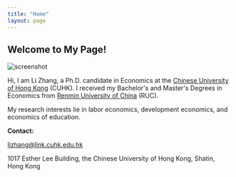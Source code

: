```yaml
---
title: "Home"
layout: page
---
```


## Welcome to My Page!

![screenshot](https://drive.google.com/file/d/1rEGqXcJ3_RDmU26kOYvG2npa0zTYU4xa/view?usp=share_link)

Hi, I am Li Zhang, a Ph.D. candidate in Economics at the [Chinese University of Hong Kong](https://www.econ.cuhk.edu.hk) (CUHK). I received my Bachelor's and Master's Degrees in Economics from [Renmin University of China](https://ae.ruc.edu.cn) (RUC).

My research interests lie in labor economics, development economics, and economics of education. 

**Contact:**

[lizhang@link.cuhk.edu.hk](mailto:lizhang@link.cuhk.edu.hk)

1017 Esther Lee Building, the Chinese University of Hong Kong, Shatin, Hong Kong
